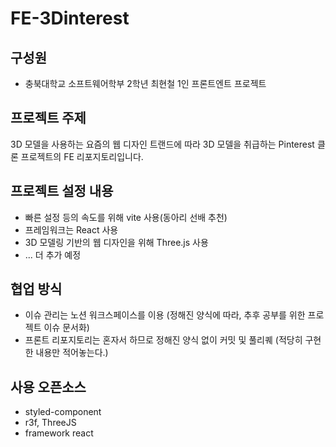 # FE-3Dinterest
## 구성원
* 충북대학교 소프트웨어학부 2학년 최현철 1인 프론트엔트 프로젝트

## 프로젝트 주제 
3D 모델을 사용하는 요즘의 웹 디자인 트랜드에 따라 3D 모델을 취급하는 Pinterest 클론 프로젝트의 FE 리포지토리입니다.
## 프로젝트 설정 내용 
* 빠른 설정 등의 속도를 위해 vite 사용(동아리 선배 추천)
* 프레임워크는 React 사용
* 3D 모델링 기반의 웹 디자인을 위해 Three.js 사용
* ... 더 추가 예정

## 협업 방식
* 이슈 관리는 노션 워크스페이스를 이용 (정해진 양식에 따라, 추후 공부를 위한 프로젝트 이슈 문서화)
* 프론트 리포지토리는 혼자서 하므로 정해진 양식 없이 커밋 및 풀리퀘 (적당히 구현한 내용만 적어놓는다.)

## 사용 오픈소스
* styled-component
* r3f, ThreeJS
* framework react
